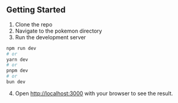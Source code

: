 ## Getting Started
1) Clone the repo 
2) Navigate to the pokemon directory
3) Run the development server

```bash
npm run dev
# or
yarn dev
# or
pnpm dev
# or
bun dev
```

4) Open [http://localhost:3000](http://localhost:3000) with your browser to see the result.

